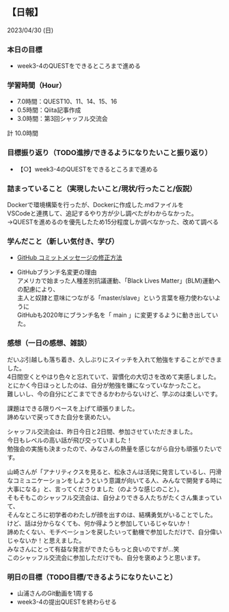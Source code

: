 ## 【日報】
2023/04/30 (日)
<br>

### 本日の目標
- week3-4のQUESTをできるところまで進める

### 学習時間（Hour）
- 7.0時間：QUEST10、11、14、15、16
- 0.5時間：Qiita記事作成
- 3.0時間：第3回シャッフル交流会

計 10.0時間

### 目標振り返り（TODO進捗/できるようになりたいこと振り返り）
- 【○】week3-4のQUESTをできるところまで進める  

### 詰まっていること（実現したいこと/現状/行ったこと/仮説）
Dockerで環境構築を行ったが、Dockerに作成した.mdファイルを  
VSCodeと連携して、追記するやり方が少し調べたがわからなかった。  
→QUESTを進めるのを優先したため15分程度しか調べなかった、改めて調べる  

### 学んだこと（新しい気付き、学び）
- [GitHub コミットメッセージの修正方法](https://qiita.com/ikura_ooo/items/3e2917ad4ab5fa1875bc)  
  
- GitHubブランチ名変更の理由  
アメリカで始まった人種差別抗議運動、「Black Lives Matter」(BLM)運動への配慮により、  
主人と奴隷と意味につながる「master/slave」という言葉を極力使わないように  
GitHubも2020年にブランチ名を「 main 」に変更するように動き出していた。  

### 感想（一日の感想、雑談）
だいぶ引越しも落ち着き、久しぶりにスイッチを入れて勉強をすることができました。  
4日間空くとやはり色々と忘れていて、習慣化の大切さを改めて実感しました。  
とにかく今日ほっとしたのは、自分が勉強を嫌になっていなかったこと。  
難しいし、今の自分にどこまでできるかわからないけど、学ぶのは楽しいです。  
  
課題はできる限りペースを上げて頑張りました。  
諦めないで戻ってきた自分を褒めたい。
  
シャッフル交流会は、昨日今日と2日間、参加させていただきました。  
今日もレベルの高い話が飛び交っていました！  
勉強会の実施も決まったので、みなさんの熱量を感じながら自分も頑張りたいです。  
  
山崎さんが「アナリティクスを見ると、松永さんは活発に発言しているし、円滑なコミュニケーションをしようという意識が向いてる人、みんなで開発する時に大事になる」と、言ってくださりました（のような感じのこと）。  
そもそもこのシャッフル交流会は、自分よりできる人たちがたくさん集まっていて、  
そんなところに初学者のわたしが顔を出すのは、結構勇気がいることでした。  
けど、話は分からなくても、何か得ようと参加しているじゃないか！  
諦めたくない、モチベーションを戻したいって動機で参加しただけで、自分偉いじゃないか！と思えました。  
みなさんにとって有益な発言ができたらもっと良いのですが…笑  
このシャッフル交流会に参加しただけでも、自分を褒めようと思います。  
  

### 明日の目標（TODO目標/できるようになりたいこと）
- 山浦さんのGit動画を1周する
- week3-4の提出QUESTを終わらせる
